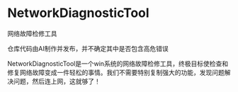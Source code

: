 # NetworkDiagnosticTool
网络故障检修工具

仓库代码由AI制作并发布，并不确定其中是否包含高危错误

NetworkDiagnosticTool是一个win系统的网络故障检修工具，终极目标使检查和修复网络故障变成一件轻松的事情。我们不需要特别复制强大的功能，发现问题解决问题，然后连上网，这就够了！
